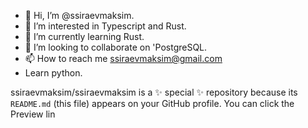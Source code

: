 - 👋 Hi, I’m @ssiraevmaksim.
- 👀 I’m interested in Typescript and Rust.
- 🌱 I’m currently learning Rust.
- 💞️ I’m looking to collaborate on 'PostgreSQL.
- 📫 How to reach me ssiraevmaksim@gmail.com
- Learn python.

ssiraevmaksim/ssiraevmaksim is a ✨ special ✨ repository because its `README.md` (this file) appears on your GitHub profile.
You can click the Preview lin
